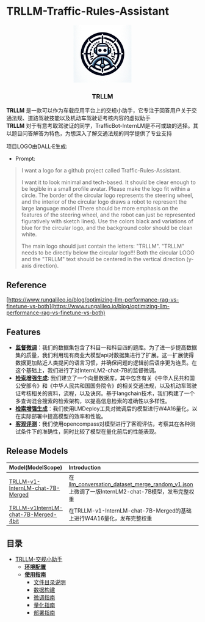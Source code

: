 # TRLLM-Traffic-Rules-Assistant
<!-- PROJECT SHIELDS -->



<!-- PROJECT LOGO -->

<div align="center">
  <a href="https://github.com/lindsey-chang/TRLLM-Traffic-Rules-Assistant">
    <img src="assets/logo.png" alt="Logo" width="30%">
  </a>
<h3 align="center">TRLLM</h3>
</div>
<p>
<b>TRLLM</b> 是一款可以作为车载应用平台上的交规小助手，它专注于回答用户关于交通法规、道路驾驶技能以及机动车驾驶证考核内容的虚拟助手</br>
<b>TRLLM</b> 对于有意考取驾驶证的同学，TrafficBot-InternLM是不可或缺的选择。其以题目问答解答为特色，为想深入了解交通法规的同学提供了专业支持
</p>

项目LOGO由DALL·E生成:
- Prompt:
> I want a logo for a github project called Traffic-Rules-Assistant. 
>
> I want it to look minimal and tech-based. It should be clear enough to be legible in a small profile avatar. Please make the logo fit within a circle. The border of the circular logo represents the steering wheel, and the interior of the circular logo draws a robot to represent the large language model (There should be more emphasis on the features of the steering wheel, and the robot can just be represented figuratively with sketch lines). Use the colors black and variations of blue for the circular logo, and the background color should be clean white.
>
> The main logo should just contain the letters: "TRLLM".  "TRLLM" needs to be directly below the circular logo!!! Both the circular LOGO and the "TRLLM" text should be centered in the vertical direction (y-axis direction).
 

## Reference
[https://www.rungalileo.io/blog/optimizing-llm-performance-rag-vs-finetune-vs-both](https://www.rungalileo.io/blog/optimizing-llm-performance-rag-vs-finetune-vs-both)



##  Features
- [**监督微调**]()：我们的数据集包含了科目一和科目四的题库。为了进一步提高数据集的质量，我们利用现有商业大模型api对数据集进行了扩展。这一扩展使得数据更加贴近人类提问的语言习惯，并确保问题的逻辑前后语序更为连贯。在这个基础上，我们进行了对InternLM2-chat-7B的监督微调。
- [**检索增强生成**](): 我们建立了一个向量数据库，其中包含有关《中华人民共和国公安部令》和《中华人民共和国国务院令》的相关交通法规，以及机动车驾驶证考核相关的资料，流程，以及诀窍。基于langchain技术，我们构建了一个多查询混合搜索的检索架构，以提高信息检索的准确性以多样性。
- [**检索增强生成**]()：我们使用LMDeploy工具对微调后的模型进行W4A16量化，以在实际部署中提高模型的效率和性能。
- [**客观评测**]()：我们使用opencompass对模型进行了客观评估，考察其在各种测试条件下的准确性，同时比较了模型在量化前后的性能表现。


##  Release Models
| Model(ModelScope)                                                                                           | Introduction                                                                                                   | 
|:------------------------------------------------------------------------------------------------------------|:---------------------------------------------------------------------------------------------------------------|
| [TRLLM-v1-InternLM-chat-7B-Merged]()                                                                          |    在[llm_conversation_dataset_merge_random_v1.json]()上微调了一版InternLM2-chat-7B模型，发布完整权重                                 |
| [TRLLM-v1InternLM-chat-7B-Merged-4bit]()                                                                      |  在TRLLM-v1-InternLM-chat-7B-Merged的基础上进行W4A16量化，发布完整权重                             |

## 目录
- [TRLLM-交规小助手]()
  - [**环境配置**]()
  - [**使用指南**]()
    - [文件目录说明]()
    - [数据构建]()
    - [微调指南]()
    - [量化指南]()
    - [部署指南]()

